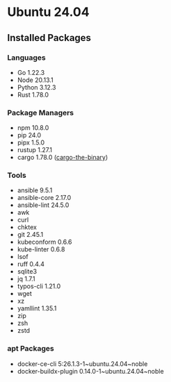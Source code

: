 # Ubuntu 24.04

## Installed Packages

### Languages

- Go 1.22.3
- Node 20.13.1
- Python 3.12.3
- Rust 1.78.0

### Package Managers

- npm 10.8.0
- pip 24.0
- pipx 1.5.0
- rustup 1.27.1
- cargo 1.78.0 ([cargo-the-binary](https://github.com/rust-lang/cargo/blob/master/src/cargo/version.rs))

### Tools

- ansible 9.5.1
- ansible-core 2.17.0
- ansible-lint 24.5.0
- awk
- curl
- chktex
- git 2.45.1
- kubeconform 0.6.6
- kube-linter 0.6.8
- lsof
- ruff 0.4.4
- sqlite3
- jq 1.7.1
- typos-cli 1.21.0
- wget
- xz
- yamllint 1.35.1
- zip
- zsh
- zstd

### apt Packages

- docker-ce-cli 5:26.1.3-1\~ubuntu.24.04\~noble
- docker-buildx-plugin 0.14.0-1\~ubuntu.24.04\~noble
